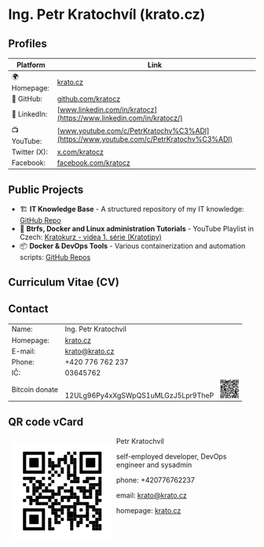 # Ing. Petr Kratochvíl (krato.cz)

## Profiles

| Platform     | Link |
|--------------|------|
| 🌍 Homepage: | [krato.cz](https://krato.cz/) |
| 🐙 GitHub:   | [github.com/kratocz](https://github.com/kratocz) |
| 💼 LinkedIn: | [www.linkedin.com/in/kratocz](https://www.linkedin.com/in/kratocz/) |
| 📺 YouTube:  | [www.youtube.com/c/PetrKratochv%C3%ADl](https://www.youtube.com/c/PetrKratochv%C3%ADl) |
| Twitter (X): | [x.com/kratocz](https://x.com/kratocz) |
| Facebook:    | [facebook.com/kratocz](https://www.facebook.com/kratocz) |

## Public Projects

- 🏗 **IT Knowledge Base** - A structured repository of my IT knowledge: [GitHub Repo](https://github.com/kratocz/shel)
- 🐧 **Btrfs, Docker and Linux administration Tutorials** - YouTube Playlist in Czech: [Kratokurz - videa 1. série (Kratotipy)](https://youtube.com/playlist?list=PLaudh7Uy_4tV-xpzPtFln51tNqA7nLJ_x&si=R_UCIlmM8ZwODst6)
- 📦 **Docker & DevOps Tools** - Various containerization and automation scripts: [GitHub Repos](https://github.com/kratocz?tab=repositories)

## Curriculum Vitae (CV)



## Contact

|                |                                                                                                                                                                  |
|----------------|------------------------------------------------------------------------------------------------------------------------------------------------------------------|
| Name:          | Ing. Petr Kratochvíl                                                                                                                                             |
| Homepage:      | [krato.cz](https://krato.cz/)                                                                                                                                    |
| E-mail:        | [krato@krato.cz](mailto:krato@krato.cz)                                                                                                                          |
| Phone:         | +420 776 762 237                                                                                                                                                 |
| IČ:            | 03645762                                                                                                                                                         |
| Bitcoin donate | 12ULg96Py4xXgSWpQS1uMLGzJ5Lpr9TheP <img style="margin-left: 10px;" src="./assets/qrcode-bitcoin-12ULg96Py4xXgSWpQS1uMLGzJ5Lpr9TheP-message_krato.cz_donate.png"> |

## QR code vCard

<img src="./assets/qrcode-url-krato.cz-vcard-02.svg" align="left" width="200" style="margin: 10px;">

Petr Kratochvíl

self-employed developer, DevOps engineer and sysadmin

phone: +420776762237

email: [krato@krato.cz](mailto:krato@krato.cz)

homepage: [krato.cz](https://krato.cz/)
